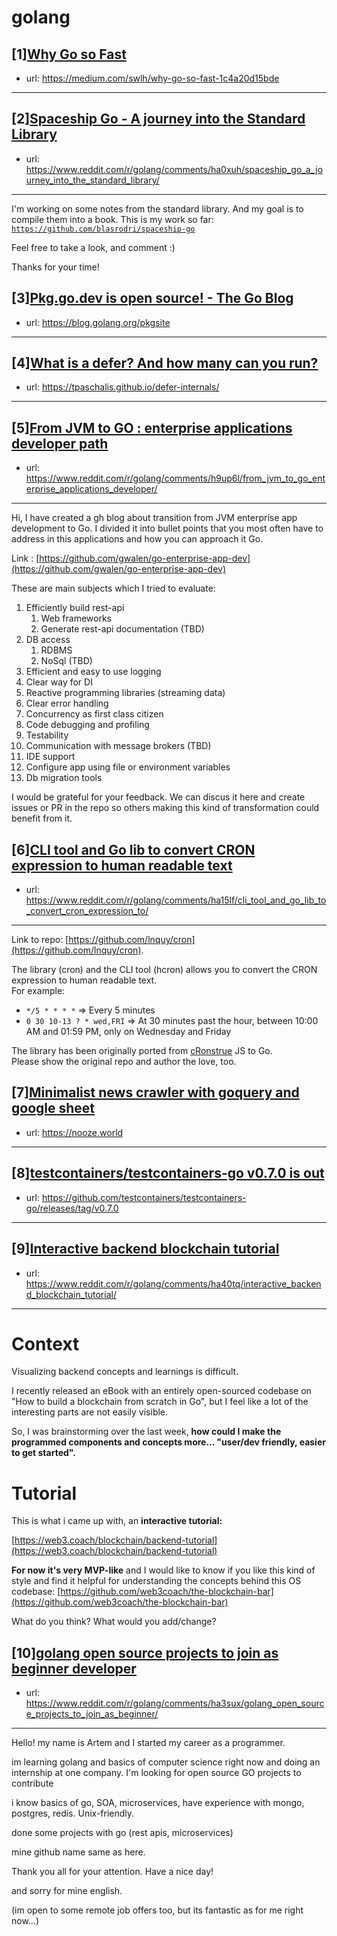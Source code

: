 # golang
## [1][Why Go so Fast](https://www.reddit.com/r/golang/comments/h9yxup/why_go_so_fast/)
- url: https://medium.com/swlh/why-go-so-fast-1c4a20d15bde
---

## [2][Spaceship Go - A journey into the Standard Library](https://www.reddit.com/r/golang/comments/ha0xuh/spaceship_go_a_journey_into_the_standard_library/)
- url: https://www.reddit.com/r/golang/comments/ha0xuh/spaceship_go_a_journey_into_the_standard_library/
---
I'm working on some notes from the standard library. And my goal is to compile them into a book. This is my work so far: [`https://github.com/blasrodri/spaceship-go`](https://github.com/blasrodri/spaceship-go)

Feel free to take a look, and comment :)

Thanks for your time!
## [3][Pkg.go.dev is open source! - The Go Blog](https://www.reddit.com/r/golang/comments/h9ixqm/pkggodev_is_open_source_the_go_blog/)
- url: https://blog.golang.org/pkgsite
---

## [4][What is a defer? And how many can you run?](https://www.reddit.com/r/golang/comments/ha1vhr/what_is_a_defer_and_how_many_can_you_run/)
- url: https://tpaschalis.github.io/defer-internals/
---

## [5][From JVM to GO : enterprise applications developer path](https://www.reddit.com/r/golang/comments/h9up6l/from_jvm_to_go_enterprise_applications_developer/)
- url: https://www.reddit.com/r/golang/comments/h9up6l/from_jvm_to_go_enterprise_applications_developer/
---
Hi, I have created a gh blog about transition from JVM enterprise app development to Go. I divided it into bullet points that you most often have to address in this applications and how you can approach it Go.

Link : [https://github.com/gwalen/go-enterprise-app-dev](https://github.com/gwalen/go-enterprise-app-dev)

These are main subjects which I tried to evaluate:

1. Efficiently build rest-api
   1. Web frameworks
   2. Generate rest-api documentation (TBD)
2. DB access
   1. RDBMS
   2. NoSql (TBD)
3. Efficient and easy to use logging
4. Clear way for DI
5. Reactive programming libraries (streaming data)
6. Clear error handling
7. Concurrency as first class citizen
8. Code debugging and profiling
9. Testability
10. Communication with message brokers (TBD)
11. IDE support
12. Configure app using file or environment variables
13. Db migration tools

I would be grateful for your feedback. We can discus it here and create issues or PR in the repo so others making this kind of transformation could benefit from it.
## [6][CLI tool and Go lib to convert CRON expression to human readable text](https://www.reddit.com/r/golang/comments/ha15lf/cli_tool_and_go_lib_to_convert_cron_expression_to/)
- url: https://www.reddit.com/r/golang/comments/ha15lf/cli_tool_and_go_lib_to_convert_cron_expression_to/
---
Link to repo: [https://github.com/lnquy/cron](https://github.com/lnquy/cron).  

The library (cron) and the CLI tool (hcron) allows you to convert the CRON expression to human readable text.  
For example:
- `*/5 * * * *` =&gt; Every 5 minutes
- `0 30 10-13 ? * wed,FRI` =&gt; At 30 minutes past the hour, between 10:00 AM and 01:59 PM, only on Wednesday and Friday

The library has been originally ported from [cRonstrue](https://github.com/bradymholt/cRonstrue) JS to Go.  
Please show the original repo and author the love, too.
## [7][Minimalist news crawler with goquery and google sheet](https://www.reddit.com/r/golang/comments/h9z1ni/minimalist_news_crawler_with_goquery_and_google/)
- url: https://nooze.world
---

## [8][testcontainers/testcontainers-go v0.7.0 is out](https://www.reddit.com/r/golang/comments/ha43pj/testcontainerstestcontainersgo_v070_is_out/)
- url: https://github.com/testcontainers/testcontainers-go/releases/tag/v0.7.0
---

## [9][Interactive backend blockchain tutorial](https://www.reddit.com/r/golang/comments/ha40tq/interactive_backend_blockchain_tutorial/)
- url: https://www.reddit.com/r/golang/comments/ha40tq/interactive_backend_blockchain_tutorial/
---
# Context

Visualizing backend concepts and learnings is difficult.

I recently released an eBook with an entirely open-sourced codebase on "How to build a blockchain from scratch in Go", but I feel like a lot of the interesting parts are not easily visible.

So, I was brainstorming over the last week, **how could I make the programmed components and concepts more... "user/dev friendly, easier to get started".**

# Tutorial

This is what i came up with, an **interactive tutorial:**

[https://web3.coach/blockchain/backend-tutorial](https://web3.coach/blockchain/backend-tutorial)

**For now it's very MVP-like** and I would like to know if you like this kind of style and find it helpful for understanding the concepts behind this OS codebase: [https://github.com/web3coach/the-blockchain-bar](https://github.com/web3coach/the-blockchain-bar)

What do you think? What would you add/change?
## [10][golang open source projects to join as beginner developer](https://www.reddit.com/r/golang/comments/ha3sux/golang_open_source_projects_to_join_as_beginner/)
- url: https://www.reddit.com/r/golang/comments/ha3sux/golang_open_source_projects_to_join_as_beginner/
---
Hello! my name is Artem and I started my career as a programmer.

im learning golang and basics of computer science right now and doing an internship at one company. I'm looking for  open source  GO projects  to contribute

i know basics of go, SOA, microservices, have experience with mongo, postgres, redis. Unix-friendly.

done some projects with go (rest apis, microservices)

mine github name same as here.

Thank you all for your attention. Have a nice day!

and sorry for mine english.  


(im open to some remote job offers too, but its fantastic as for me right now...)
